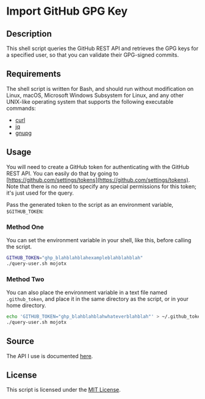 # Import GitHub GPG Key

## Description

This shell script queries the GitHub REST API and retrieves the GPG keys for a specified user, so that you can
validate their GPG-signed commits.

## Requirements

The shell script is written for Bash, and should run without modification on Linux, macOS, Microsoft
Windows Subsystem for Linux, and any other UNIX-like operating system that supports the following
executable commands:

- [curl](https://curl.se/)
- [jq](https://stedolan.github.io/jq/)
- [gnupg](https://gnupg.org/)

## Usage

You will need to create a GitHub token for authenticating with the GitHub
REST API. You can easily do that by going to [https://github.com/settings/tokens](https://github.com/settings/tokens).
Note that there is no need to specify any special permissions for this token; it's just used for the query.

Pass the generated token to the script as an environment variable, `$GITHUB_TOKEN`:

### Method One

You can set the environment variable in your shell, like this, before calling the script.

```sh
GITHUB_TOKEN="ghp_blahblahblahexampleblahblahblah"
./query-user.sh mojotx
```

### Method Two

You can also place the environment variable in a text file named `.github_token`,
and place it in the same directory as the script, or in your home directory.

```sh
echo 'GITHUB_TOKEN="ghp_blahblahblahwhateverblahblah"' > ~/.github_token
./query-user.sh mojotx
```

## Source

The API I use is documented [here](https://docs.github.com/en/rest/users/gpg-keys?apiVersion=2022-11-28#list-gpg-keys-for-a-user).

## License

This script is licensed under the [MIT License](https://opensource.org/license/mit/).
